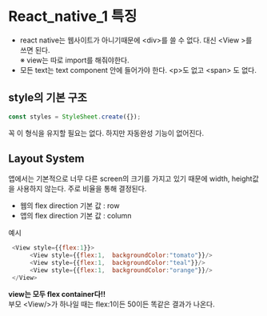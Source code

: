 # React_native_1 특징
* react native는 웹사이트가 아니기때문에 &lt;div&gt;를 쓸 수 없다. 대신 &lt;View &gt;를 쓰면 된다.<br/>※ view는 따로 import를 해줘야한다. 
* 모든 text는 text component 안에 들어가야 한다.  &lt;p&gt;도 없고  &lt;span&gt; 도 없다.

## style의 기본 구조 
```javascript
const styles = StyleSheet.create({});
```
꼭 이 형식을 유지할 필요는 없다. 하지만 자동완성 기능이 없어진다. 

## Layout System

앱에서는 기본적으로 너무 다른 screen의 크기를 가지고 있기 때문에 width, height값을 사용하지 않는다. 주로 비율을 통해 결정된다.
* 웹의 flex direction 기본 값 : row
* 앱의 flex direction 기본 값 : column

예시
```javascript
 <View style={{flex:1}}>
      <View style={{flex:1,  backgroundColor:"tomato"}}/>
      <View style={{flex:1,  backgroundColor:"teal"}}/>
      <View style={{flex:1,  backgroundColor:"orange"}}/>
 </View>
```
**view는 모두 flex container다!!**<br/>
부모 &lt;View/&gt;가 하나일 때는 flex:1이든 50이든 똑같은 결과가 나온다.
